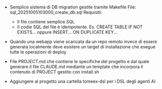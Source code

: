 - Semplice sistema di DB migration gestite tramite Makefile
  File: sql_20251005103000_create_db.sql
  Requisiti:
    - Il file contiene semplice SQL
    - Il codie SQL del file è idempotente.
      Es. CREATE TABLE IF NOT EXISTS... oppure INSERT... ON DUPLICATE KEY...

- Quando una webapp viene scaricata da un repo remoto invece di essere generata
  localmente deve esistere un target di installazione che esegue tutte le
  operazioni di deploy

- File PROJECT.md che contiene le specifiche del progetto e dal quale generare
  il file CLAUDE.md mediante un template che incorpora il contenuto di PROJECT
  gestito con install.sh

- Aggiungere al progetto una cartella tomeex-dsl per i DSL degli agenti AI
